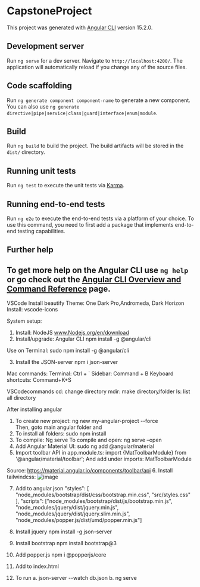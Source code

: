 # CapstoneProject

This project was generated with [Angular CLI](https://github.com/angular/angular-cli) version 15.2.0.

## Development server

Run `ng serve` for a dev server. Navigate to `http://localhost:4200/`. The application will automatically reload if you change any of the source files.

## Code scaffolding

Run `ng generate component component-name` to generate a new component. You can also use `ng generate directive|pipe|service|class|guard|interface|enum|module`.

## Build

Run `ng build` to build the project. The build artifacts will be stored in the `dist/` directory.

## Running unit tests

Run `ng test` to execute the unit tests via [Karma](https://karma-runner.github.io).

## Running end-to-end tests

Run `ng e2e` to execute the end-to-end tests via a platform of your choice. To use this command, you need to first add a package that implements end-to-end testing capabilities.

## Further help

To get more help on the Angular CLI use `ng help` or go check out the [Angular CLI Overview and Command Reference](https://angular.io/cli) page.
--------------------------------------------------------------------------------------------------------------------------------
VSCode 
Install beautify
Theme: One Dark Pro,Andromeda, Dark Horizon
Install: vscode-icons

System setup:
1.	Install: NodeJS
www.Nodejs.org/en/download
2.	Install/upgrade: Angular CLI
npm install -g @angular/cli

Use on Terminal: sudo npm install -g @angular/cli

3.	Install the JSON-server
npm i json-server

Mac commands:
Terminal: Ctrl + `
Sidebar: Command + B
Keyboard shortcuts: Command+K+S

VSCodecommands
cd: change directory
mdir: make directory/folder
ls: list all directory

After installing angular
1.	To create new project: ng new my-angular-project --force  
Then, goto main angular folder and
2.	To install all folders: sudo npm install   
3.	To compile: Ng serve
To compile and open: ng serve –open
4.	Add Angular Material UI: sudo ng add @angular/material
5.	Import toolbar API in app.module.ts: import {MatToolbarModule} from '@angular/material/toolbar'; 
And add under imports: MatToolbarModule

Source: https://material.angular.io/components/toolbar/api
6.	Install tailwindcss:
![image](https://user-images.githubusercontent.com/50483193/228383422-d91f569b-d147-4f94-a6e3-294931b05e01.png)

7. Add to angular.json
"styles": [
              "node_modules/bootstrap/dist/css/bootstrap.min.css",
              "src/styles.css"
            ],
            "scripts": ["node_modules/bootstrap/dist/js/bootstrap.min.js",
          "node_modules/jquery/dist/jquery.min.js",
          "node_modules/jquery/dist/jquery.slim.min.js",
          "node_modules/popper.js/dist/umd/popper.min.js"]
  8. Install jquery
  npm install -g json-server
  
  9. Install bootstrap
  npm install bootstrap@3
  
  10. Add popper.js
  npm i @popperjs/core
  
  11. Add to index.html
  <link href="https://cdn.jsdelivr.net/npm/bootstrap@5.3.0-alpha1/dist/css/bootstrap.min.css" rel="stylesheet" integrity="sha384-GLhlTQ8iRABdZLl6O3oVMWSktQOp6b7In1Zl3/Jr59b6EGGoI1aFkw7cmDA6j6gD" crossorigin="anonymous">
  <!-- Google fonts-->
   <link rel="stylesheet" href="https://fonts.googleapis.com/css?family=Montserrat:700,800&amp;display=swap">
   <link rel="stylesheet" href="https://fonts.googleapis.com/css?family=Poppins:300,400&amp;display=swap">
   
   12. To run
   a. json-server --watch db.json
   b. ng serve
